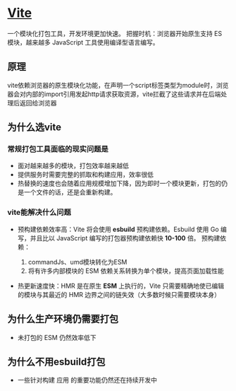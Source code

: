 # [Vite](https://vitejs.cn/guide/)
一个模块化打包工具，开发环境更加快速。
把握时机：浏览器开始原生支持 ES 模块，越来越多 JavaScript 工具使用编译型语言编写。

## 原理
vite依赖浏览器的原生模块化功能，在声明一个script标签类型为module时，浏览器会对内部的import引用发起http请求获取资源，vite拦截了这些请求并在后端处理后返回给浏览器

## 为什么选vite

### 常规打包工具面临的现实问题是
- 面对越来越多的模块，打包效率越来越低
- 提供服务时需要完整的抓取和构建应用，效率很低
- 热替换的速度也会随着应用规模增加下降，因为即时一个模块更新，打包的仍是一个文件的话，还是会重新构建。

### vite能解决什么问题
- 预构建依赖效率高：Vite 将会使用 **esbuild** 预构建依赖。Esbuild 使用 Go 编写，并且比以 JavaScript 编写的打包器预构建依赖快 **10-100** 倍。
  预构建依赖：
  1. commandJs、umd模块转化为ESM
  2. 将有许多内部模块的 ESM 依赖关系转换为单个模块，提高页面加载性能

- 热更新速度快：HMR 是在原生 **ESM** 上执行的，Vite 只需要精确地使已编辑的模块与其最近的 HMR 边界之间的链失效（大多数时候只需要模块本身）

## 为什么生产环境仍需要打包
- 未打包的 ESM 仍然效率低下

## 为什么不用esbuild打包
- 一些针对构建 应用 的重要功能仍然还在持续开发中
